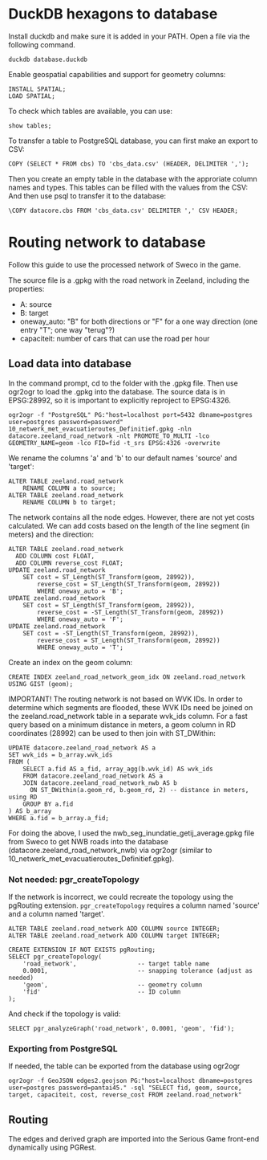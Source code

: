 # DuckDB hexagons to database

Install duckdb and make sure it is added in your PATH. Open a file via the following command.

```
duckdb database.duckdb
```

Enable geospatial capabilities and support for geometry columns:
```
INSTALL SPATIAL;
LOAD SPATIAL;
```

To check which tables are available, you can use:

```
show tables;
```

To transfer a table to PostgreSQL database, you can first make an export to CSV:

```
COPY (SELECT * FROM cbs) TO 'cbs_data.csv' (HEADER, DELIMITER ',');
```

Then you create an empty table in the database with the approriate column names and types. This tables can be filled with the values from the CSV:
And then use psql to transfer it to the database:

```
\COPY datacore.cbs FROM 'cbs_data.csv' DELIMITER ',' CSV HEADER;
```


# Routing network to database

Follow this guide to use the processed network of Sweco in the game.

The source file is a .gpkg with the road network in Zeeland, including the properties:
- A: source
- B: target
- oneway_auto: "B" for both directions or "F" for a one way direction (one entry "T"; one way "terug"?)
- capaciteit: number of cars that can use the road per hour


## Load data into database

In the command prompt, cd to the folder with the .gpkg file. Then use ogr2ogr to load the .gpkg into the database. The source data is in EPSG:28992, so it is important to explicitly reproject to EPSG:4326.

```
ogr2ogr -f "PostgreSQL" PG:"host=localhost port=5432 dbname=postgres user=postgres password=password" 10_netwerk_met_evacuatieroutes_Definitief.gpkg -nln datacore.zeeland_road_network -nlt PROMOTE_TO_MULTI -lco GEOMETRY_NAME=geom -lco FID=fid -t_srs EPSG:4326 -overwrite
```

We rename the columns 'a' and 'b' to our default names 'source' and 'target':

```
ALTER TABLE zeeland.road_network 
	RENAME COLUMN a to source;
ALTER TABLE zeeland.road_network 
	RENAME COLUMN b to target;
```

The network contains all the node edges. However, there are not yet costs calculated. We can add costs based on the length of the line segment (in meters) and the direction:

```
ALTER TABLE zeeland.road_network 
  ADD COLUMN cost FLOAT,
  ADD COLUMN reverse_cost FLOAT;
UPDATE zeeland.road_network
	SET cost = ST_Length(ST_Transform(geom, 28992)),
	    reverse_cost = ST_Length(ST_Transform(geom, 28992))
		WHERE oneway_auto = 'B';
UPDATE zeeland.road_network
	SET cost = ST_Length(ST_Transform(geom, 28992)),
	    reverse_cost = -ST_Length(ST_Transform(geom, 28992))
		WHERE oneway_auto = 'F';
UPDATE zeeland.road_network
	SET cost = -ST_Length(ST_Transform(geom, 28992)),
	    reverse_cost = ST_Length(ST_Transform(geom, 28992))
		WHERE oneway_auto = 'T';
```

Create an index on the geom column:

```
CREATE INDEX zeeland_road_network_geom_idx ON zeeland.road_network USING GIST (geom);
```

IMPORTANT!
The routing network is not based on WVK IDs. In order to determine which segments are flooded, these WVK IDs need be joined on the zeeland.road_network table in a separate wvk_ids column. For a fast query based on a minimum distance in meters, a geom column in RD coordinates (28992) can be used to then join with ST_DWithin:

```
UPDATE datacore.zeeland_road_network AS a
SET wvk_ids = b_array.wvk_ids
FROM (
    SELECT a.fid AS a_fid, array_agg(b.wvk_id) AS wvk_ids
    FROM datacore.zeeland_road_network AS a
    JOIN datacore.zeeland_road_network_nwb AS b
      ON ST_DWithin(a.geom_rd, b.geom_rd, 2) -- distance in meters, using RD
    GROUP BY a.fid
) AS b_array
WHERE a.fid = b_array.a_fid;
```

For doing the above, I used the nwb_seg_inundatie_getij_average.gpkg file from Sweco to get NWB roads into the database (datacore.zeeland_road_network_nwb) via ogr2ogr (similar to 10_netwerk_met_evacuatieroutes_Definitief.gpkg).

### Not needed: pgr_createTopology

If the network is incorrect, we could recreate the topology using the pgRouting extension. `pgr_createTopology` requires a column named 'source' and a column named 'target'.

```
ALTER TABLE zeeland.road_network ADD COLUMN source INTEGER;
ALTER TABLE zeeland.road_network ADD COLUMN target INTEGER;

CREATE EXTENSION IF NOT EXISTS pgRouting;
SELECT pgr_createTopology(
    'road_network',					-- target table name
    0.0001,							-- snapping tolerance (adjust as needed)
    'geom',							-- geometry column
    'fid'							-- ID column
);
```

And check if the topology is valid:

```
SELECT pgr_analyzeGraph('road_network', 0.0001, 'geom', 'fid');
```

### Exporting from PostgreSQL

If needed, the table can be exported from the database using ogr2ogr

```
ogr2ogr -f GeoJSON edges2.geojson PG:"host=localhost dbname=postgres user=postgres password=pantai45." -sql "SELECT fid, geom, source, target, capaciteit, cost, reverse_cost FROM zeeland.road_network"
```

## Routing

The edges and derived graph are imported into the Serious Game front-end dynamically using PGRest.
